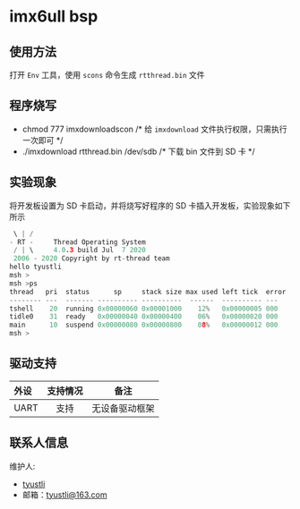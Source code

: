 # imx6ull bsp

## 使用方法

打开 `Env` 工具，使用 `scons` 命令生成 `rtthread.bin` 文件

## 程序烧写

- chmod 777 imxdownloadscon /* 给 `imxdownload` 文件执行权限，只需执行一次即可 */
- ./imxdownload rtthread.bin /dev/sdb /* 下载 bin 文件到 SD 卡 */

## 实验现象

将开发板设置为 SD 卡启动，并将烧写好程序的 SD 卡插入开发板，实验现象如下所示

```c
 \ | /
- RT -     Thread Operating System
 / | \     4.0.3 build Jul  7 2020
 2006 - 2020 Copyright by rt-thread team
hello tyustli
msh >
msh >ps
thread   pri  status      sp     stack size max used left tick  error
-------- ---  ------- ---------- ----------  ------  ---------- ---
tshell    20  running 0x00000060 0x00001000    12%   0x00000005 000
tidle0    31  ready   0x00000040 0x00000400    06%   0x00000020 000
main      10  suspend 0x00000080 0x00000800    08%   0x00000012 000
msh >
```

## 驱动支持


| **外设** | **支持情况** | **备注** |
|:-------------|:------------:|:--------:|
| UART         |     支持     |    无设备驱动框架      |

## 联系人信息

维护人:

- [tyustli](https://gitee.com/tyustli) 
- 邮箱：tyustli@163.com
